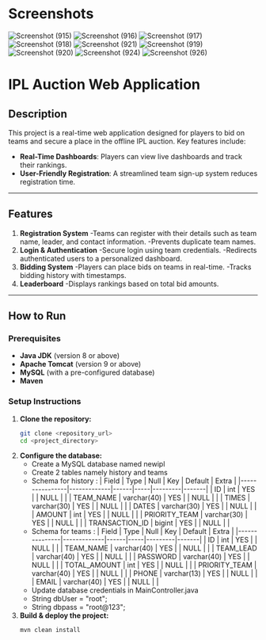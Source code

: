 # **Screenshots**
![Screenshot (915)](https://github.com/user-attachments/assets/c5ba3d7b-2176-4354-af9e-f61b93403974)
![Screenshot (916)](https://github.com/user-attachments/assets/acf1941e-c3a1-4ea5-bb9f-7ebc15239a68)
![Screenshot (917)](https://github.com/user-attachments/assets/4c590c86-6a8e-4dbd-9429-81c77c7ffb16)
![Screenshot (918)](https://github.com/user-attachments/assets/e6e2bed7-b80e-4953-8a2f-916e738e1dbe)
![Screenshot (921)](https://github.com/user-attachments/assets/86ad4606-61bd-49e6-8d01-b912f01aced4)
![Screenshot (919)](https://github.com/user-attachments/assets/8665216e-f1c5-4775-b497-751dba48cd25)
![Screenshot (920)](https://github.com/user-attachments/assets/a1839f7c-5504-4039-ad5e-55931f291bf0)
![Screenshot (924)](https://github.com/user-attachments/assets/e1dd013b-3b5a-4075-9c3d-45175819c72d)
![Screenshot (926)](https://github.com/user-attachments/assets/fe3731ad-7b8c-4b06-ab07-f2cb59d8cf27)


# **IPL Auction Web Application**
## **Description**
This project is a real-time web application designed for players to bid on teams and secure a place in the offline IPL auction. Key features include:
- **Real-Time Dashboards**: Players can view live dashboards and track their rankings.
- **User-Friendly Registration**: A streamlined team sign-up system reduces registration time.

---

## **Features**

1. **Registration System**
-Teams can register with their details such as team name, leader, and contact information.
-Prevents duplicate team names.
2. **Login & Authentication**
-Secure login using team credentials.
-Redirects authenticated users to a personalized dashboard.
3. **Bidding System**
-Players can place bids on teams in real-time.
-Tracks bidding history with timestamps.
4. **Leaderboard**
-Displays rankings based on total bid amounts.

---

## **How to Run**

### **Prerequisites**
- **Java JDK** (version 8 or above)
- **Apache Tomcat** (version 9 or above)
- **MySQL** (with a pre-configured database)
- **Maven**

### **Setup Instructions**
1. **Clone the repository:**
   ```bash
   git clone <repository_url>
   cd <project_directory>
2. **Configure the database:**
   - Create a MySQL database named newipl
   - Create 2 tables namely history and teams
   - Schema for history :
      | Field          | Type        | Null | Key | Default | Extra |
      |----------------|-------------|------|-----|---------|-------|
      | ID             | int         | YES  |     | NULL    |       |
      | TEAM_NAME      | varchar(40) | YES  |     | NULL    |       |
      | TIMES          | varchar(30) | YES  |     | NULL    |       |
      | DATES          | varchar(30) | YES  |     | NULL    |       |
      | AMOUNT         | int         | YES  |     | NULL    |       |
      | PRIORITY_TEAM  | varchar(30) | YES  |     | NULL    |       |
      | TRANSACTION_ID | bigint      | YES  |     | NULL    |       |
   - Schema for teams :
      | Field         | Type        | Null | Key | Default | Extra |
      |---------------|-------------|------|-----|---------|-------|
      | ID            | int         | YES  |     | NULL    |       |
      | TEAM_NAME     | varchar(40) | YES  |     | NULL    |       |
      | TEAM_LEAD     | varchar(40) | YES  |     | NULL    |       |
      | PASSWORD      | varchar(40) | YES  |     | NULL    |       |
      | TOTAL_AMOUNT  | int         | YES  |     | NULL    |       |
      | PRIORITY_TEAM | varchar(40) | YES  |     | NULL    |       |
      | PHONE         | varchar(13) | YES  |     | NULL    |       |
      | EMAIL         | varchar(40) | YES  |     | NULL    |       |
   - Update database credentials in MainController.java
   - String dbUser = "root";
   - String dbpass = "root@123";
3. **Build & deploy the project:**
    ```bash
   mvn clean install

